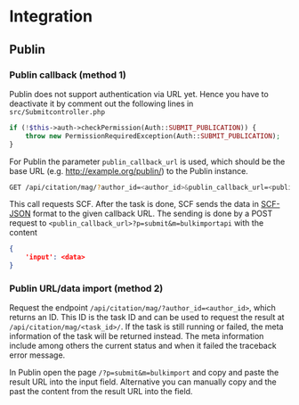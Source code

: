 <h1>Integration</h1>

## Publin


### Publin callback (method 1)

Publin does not support authentication via URL yet. Hence you have to deactivate it by comment out the following lines in `src/Submitcontroller.php`
```php
if (!$this->auth->checkPermission(Auth::SUBMIT_PUBLICATION)) {
	throw new PermissionRequiredException(Auth::SUBMIT_PUBLICATION);
}
```

For Publin the parameter `publin_callback_url` is used, which should be the base URL (e.g. http://example.org/publin/) to the Publin instance.

```bash
GET /api/citation/mag/?author_id=<author_id>&publin_callback_url=<publin_url>
```

This call requests SCF. After the task is done, SCF sends the data in [SCF-JSON](api.md) format to the given callback URL. The sending is done by a POST request to `<publin_callback_url>?p=submit&m=bulkimportapi` with the content
```json
{
    'input': <data>
}
```

### Publin URL/data import (method 2)

Request the endpoint `/api/citation/mag/?author_id=<author_id>`, which returns an ID. This ID is the task ID and can be used to request the result at `/api/citation/mag/<task_id>/`. If the task is still running or failed, the meta information of the task will be returned instead. The meta information include among others the current status and when it failed the traceback error message.

In Publin open the page `/?p=submit&m=bulkimport` and copy and paste the result URL into the input field. Alternative you can manually copy and the past the content from the result URL into the field.